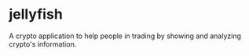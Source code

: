 # jellyfish
A crypto application to help people in trading by showing and analyzing crypto's information.
